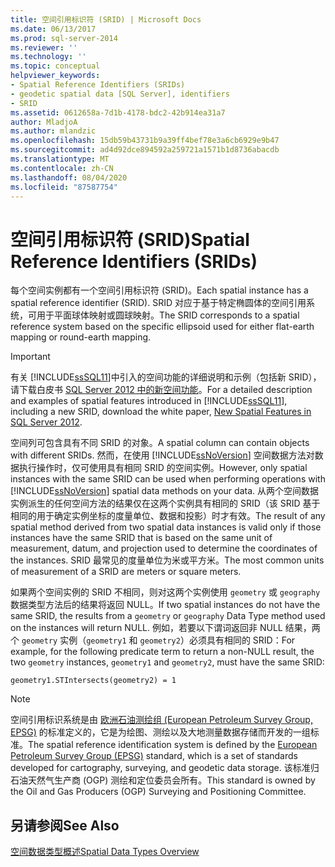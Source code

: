 ```yaml
---
title: 空间引用标识符 (SRID) | Microsoft Docs
ms.date: 06/13/2017
ms.prod: sql-server-2014
ms.reviewer: ''
ms.technology: ''
ms.topic: conceptual
helpviewer_keywords:
- Spatial Reference Identifiers (SRIDs)
- geodetic spatial data [SQL Server], identifiers
- SRID
ms.assetid: 0612658a-7d1b-4178-bdc2-42b914ea31a7
author: MladjoA
ms.author: mlandzic
ms.openlocfilehash: 15db59b43731b9a39ff4bef78e3a6cb6929e9b47
ms.sourcegitcommit: ad4d92dce894592a259721a1571b1d8736abacdb
ms.translationtype: MT
ms.contentlocale: zh-CN
ms.lasthandoff: 08/04/2020
ms.locfileid: "87587754"
---
```

# <a name="spatial-reference-identifiers-srids"></a><span data-ttu-id="dc366-102">空间引用标识符 (SRID)</span><span class="sxs-lookup"><span data-stu-id="dc366-102">Spatial Reference Identifiers (SRIDs)</span></span>
  <span data-ttu-id="dc366-103">每个空间实例都有一个空间引用标识符 (SRID)。</span><span class="sxs-lookup"><span data-stu-id="dc366-103">Each spatial instance has a spatial reference identifier (SRID).</span></span> <span data-ttu-id="dc366-104">SRID 对应于基于特定椭圆体的空间引用系统，可用于平面球体映射或圆球映射。</span><span class="sxs-lookup"><span data-stu-id="dc366-104">The SRID corresponds to a spatial reference system based on the specific ellipsoid used for either flat-earth mapping or round-earth mapping.</span></span>  
  
> [!IMPORTANT]  
>  <span data-ttu-id="dc366-105"> 有关 [!INCLUDE[ssSQL11](../../includes/sssql11-md.md)]中引入的空间功能的详细说明和示例（包括新 SRID），请下载白皮书 [SQL Server 2012 中的新空间功能](https://go.microsoft.com/fwlink/?LinkId=226407)。</span><span class="sxs-lookup"><span data-stu-id="dc366-105">For a detailed description and examples of spatial features introduced in [!INCLUDE[ssSQL11](../../includes/sssql11-md.md)], including a new SRID, download the white paper, [New Spatial Features in SQL Server 2012](https://go.microsoft.com/fwlink/?LinkId=226407).</span></span>  
  
 <span data-ttu-id="dc366-106">空间列可包含具有不同 SRID 的对象。</span><span class="sxs-lookup"><span data-stu-id="dc366-106">A spatial column can contain objects with different SRIDs.</span></span> <span data-ttu-id="dc366-107">然而，在使用 [!INCLUDE[ssNoVersion](../../includes/ssnoversion-md.md)] 空间数据方法对数据执行操作时，仅可使用具有相同 SRID 的空间实例。</span><span class="sxs-lookup"><span data-stu-id="dc366-107">However, only spatial instances with the same SRID can be used when performing operations with [!INCLUDE[ssNoVersion](../../includes/ssnoversion-md.md)] spatial data methods on your data.</span></span> <span data-ttu-id="dc366-108">从两个空间数据实例派生的任何空间方法的结果仅在这两个实例具有相同的 SRID（该 SRID 基于相同的用于确定实例坐标的度量单位、数据和投影）时才有效。</span><span class="sxs-lookup"><span data-stu-id="dc366-108">The result of any spatial method derived from two spatial data instances is valid only if those instances have the same SRID that is based on the same unit of measurement, datum, and projection used to determine the coordinates of the instances.</span></span> <span data-ttu-id="dc366-109">SRID 最常见的度量单位为米或平方米。</span><span class="sxs-lookup"><span data-stu-id="dc366-109">The most common units of measurement of a SRID are meters or square meters.</span></span>  
  
 <span data-ttu-id="dc366-110">如果两个空间实例的 SRID 不相同，则对这两个实例使用 `geometry` 或 `geography` 数据类型方法后的结果将返回 NULL。</span><span class="sxs-lookup"><span data-stu-id="dc366-110">If two spatial instances do not have the same SRID, the results from a `geometry` or `geography` Data Type method used on the instances will return NULL.</span></span> <span data-ttu-id="dc366-111">例如，若要以下谓词返回非 NULL 结果，两个 `geometry` 实例（`geometry1` 和 `geometry2`）必须具有相同的 SRID：</span><span class="sxs-lookup"><span data-stu-id="dc366-111">For example, for the following predicate term to return a non-NULL result, the two `geometry` instances, `geometry1` and `geometry2`, must have the same SRID:</span></span>  
  
 `geometry1.STIntersects(geometry2) = 1`  
  
> [!NOTE]  
>  <span data-ttu-id="dc366-112">空间引用标识系统是由 [欧洲石油测绘组 (European Petroleum Survey Group, EPSG)](https://go.microsoft.com/fwlink/?LinkId=99349) 的标准定义的，它是为绘图、测绘以及大地测量数据存储而开发的一组标准。</span><span class="sxs-lookup"><span data-stu-id="dc366-112">The spatial reference identification system is defined by the [European Petroleum Survey Group (EPSG)](https://go.microsoft.com/fwlink/?LinkId=99349) standard, which is a set of standards developed for cartography, surveying, and geodetic data storage.</span></span> <span data-ttu-id="dc366-113">该标准归石油天然气生产商 (OGP) 测绘和定位委员会所有。</span><span class="sxs-lookup"><span data-stu-id="dc366-113">This standard is owned by the Oil and Gas Producers (OGP) Surveying and Positioning Committee.</span></span>  
  
## <a name="see-also"></a><span data-ttu-id="dc366-114">另请参阅</span><span class="sxs-lookup"><span data-stu-id="dc366-114">See Also</span></span>  
 [<span data-ttu-id="dc366-115">空间数据类型概述</span><span class="sxs-lookup"><span data-stu-id="dc366-115">Spatial Data Types Overview</span></span>](spatial-data-types-overview.md)  
  
  
